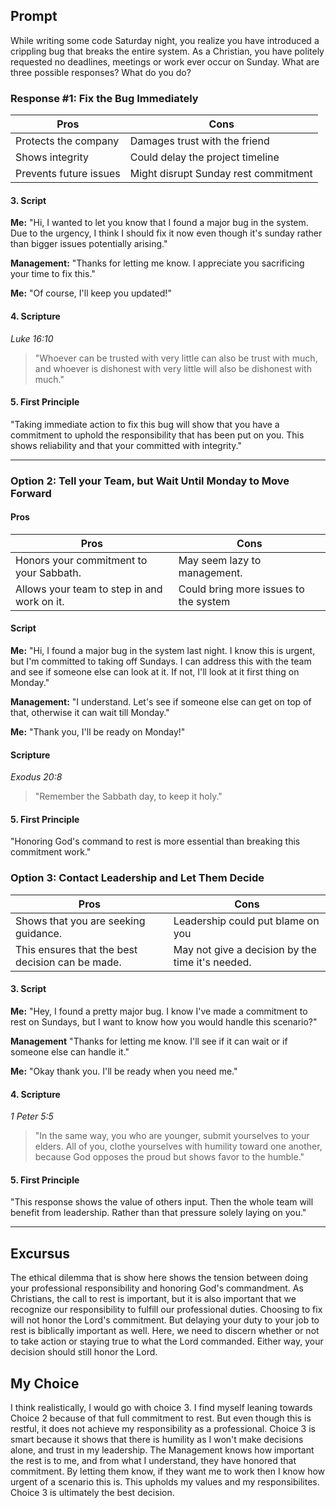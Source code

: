 ## Prompt
While writing some code Saturday night, you realize you have introduced a crippling bug that breaks the entire system. As a Christian, you have politely requested no deadlines, meetings or work ever occur on Sunday. What are three possible responses? What do you do?

### Response #1: Fix the Bug Immediately

| Pros                          | Cons                                   |
|-------------------------------|----------------------------------------|
| Protects the company           | Damages trust with the friend         |
| Shows integrity                | Could delay the project timeline      |
| Prevents future issues         | Might disrupt Sunday rest commitment  |


#### 3. Script

**Me:** "Hi, I wanted to let you know that I found a major bug in the system. Due to the urgency, I think I should fix it now even though it's sunday rather than bigger issues potentially arising."

**Management:** "Thanks for letting me know. I appreciate you sacrificing your time to fix this."

**Me:** "Of course, I'll keep you updated!"


#### 4. Scripture

*Luke 16:10*  
>"Whoever can be trusted with very little can also be trust with much, and whoever is dishonest with very little will also be dishonest with much."

#### 5. First Principle
"Taking immediate action to fix this bug will show that you have a commitment to uphold the responsibility that has been put on you. This shows reliability and that your committed with integrity."

***
### Option 2: Tell your Team, but Wait Until Monday to Move Forward
#### Pros

| Pros                          | Cons                                   |
|-------------------------------|----------------------------------------|
| Honors your commitment to your Sabbath.          | May seem lazy to management.        |
Allows your team to step in and work on it. | Could bring more issues to the system        | 

#### Script

**Me:** "Hi, I found a major bug in the system last night. I know this is urgent, but I'm committed to taking off Sundays. I can address this with the team and see if someone else can look at it. If not, I'll look at it first thing on Monday."

**Management:** "I understand. Let's see if someone else can get on top of that, otherwise it can wait till Monday."

**Me:** "Thank you, I'll be ready on Monday!"

#### Scripture

*Exodus 20:8* 
>"Remember the Sabbath day, to keep it holy."

#### 5. First Principle
"Honoring God's command to rest is more essential than breaking this commitment work."

### Option 3: Contact Leadership and Let Them Decide
| Pros                          | Cons                                   |
|-------------------------------|----------------------------------------|
| Shows that you are seeking guidance.          | Leadership could put blame on you       |
This ensures that the best decision can be made. | May not give a decision by the time it's needed.      | 

#### 3. Script

**Me:** "Hey, I found a pretty major bug. I know I've made a commitment to rest on Sundays, but I want to know how you would handle this scenario?"

**Management** "Thanks for letting me know. I'll see if it can wait or if someone else can handle it."

**Me:** "Okay thank you. I'll be ready when you need me."

#### 4. Scripture

*1 Peter 5:5* 
> "In the same way, you who are younger, submit yourselves to your elders. All of you, clothe yourselves with humility toward one another, because God opposes the proud but shows favor to the humble."

#### 5. First Principle
"This response shows the value of others input. Then the whole team will benefit from leadership. Rather than that pressure solely laying on you."
***

## Excursus
The ethical dilemma that is show here shows the tension between doing your professional responsibility and honoring God's commandment. As Christians, the call to rest is important, but it is also important that we recognize our responsibility to fulfill our professional duties. Choosing to fix will not honor the Lord's commitment. But delaying your duty to your job to rest is biblically important as well. Here, we need to discern whether or not to take action or staying true to what the Lord commanded. Either way, your decision should still honor the Lord. 


## My Choice
I think realistically, I would go with choice 3. I find myself leaning towards Choice 2 because of that full commitment to rest. But even though this is restful, it does not achieve my responsibility as a professional. Choice 3 is smart because it shows that there is humility as I won't make decisions alone, and trust in my leadership. The Management knows how important the rest is to me, and from what I understand, they have honored that commitment. By letting them know, if they want me to work then I know how urgent of a scenario this is. This upholds my values and my responsibilites. Choice 3 is ultimately the best decision.